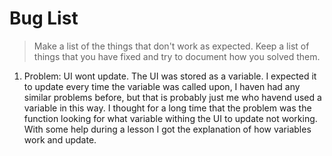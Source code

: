 # Bug List

> Make a list of the things that don't work as expected. Keep a list of things that you have fixed and try to document how you solved them.

1. Problem: UI wont update. The UI was stored as a variable. I expected it to update every time the variable was called upon, I haven had any similar problems before, but that is probably just me who havend used a variable in this way. I thought for a long time that the problem was the function looking for what variable withing the UI to update not working. With some help during a lesson I got the explanation of how variables work and update.
